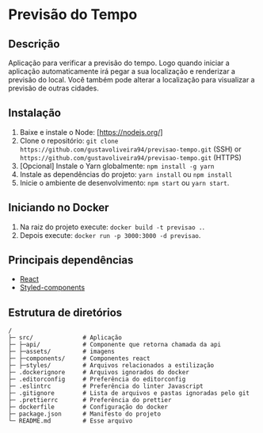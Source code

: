 # Previsão do Tempo

## Descrição

Aplicação para verificar a previsão do tempo.
Logo quando iniciar a aplicação automaticamente irá pegar a sua localização e renderizar a previsão do local.
Você também pode alterar a localização para visualizar a previsão de outras cidades.

## Instalação

1. Baixe e instale o Node: [https://nodejs.org/]
2. Clone o repositório: `git clone https://github.com/gustavoliveira94/previsao-tempo.git` (SSH) or `https://github.com/gustavoliveira94/previsao-tempo.git` (HTTPS)
3. \[Opcional\] Instale o Yarn globalmente: `npm install -g yarn`
4. Instale as dependências do projeto: `yarn install` ou `npm install`
5. Inicie o ambiente de desenvolvimento: `npm start` ou `yarn start`.

## Iniciando no Docker

1. Na raiz do projeto execute: `docker build -t previsao .`.
2. Depois execute: `docker run -p 3000:3000 -d previsao`.

## Principais dependências

* [React](https://reactjs.org/)
* [Styled-components](https://styled-components.com/)

## Estrutura de diretórios

```
/
├─ src/              # Aplicação
├─ ├─api/            # Componente que retorna chamada da api
├─ ├─assets/         # imagens
├─ ├─components/     # Componentes react
├─ ├─styles/         # Arquivos relacionados a estilização
├─ .dockerignore     # Arquivos ignorados do docker
├─ .editorconfig     # Preferência do editorconfig
├─ .eslintrc         # Preferência do linter Javascript
├─ .gitignore        # Lista de arquivos e pastas ignoradas pelo git
├─ .prettierrc       # Preferência do prettier
├─ dockerfile        # Configuração do docker
├─ package.json      # Manifesto do projeto
└─ README.md         # Esse arquivo
```
